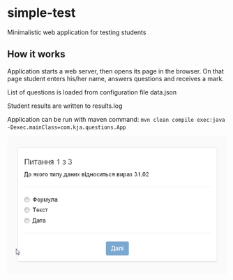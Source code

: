 # simple-test
Minimalistic web application for testing students

## How it works
Application starts a web server, then opens its page in the browser. On that page student enters his/her name, answers questions and receives a mark.

List of questions is loaded from configuration file data.json

Student results are written to results.log

Application can be run with maven command:
`mvn clean compile exec:java -Dexec.mainClass=com.kja.questions.App`

![Questions example](doc/questions-screen.png?raw=true "Questions example")
